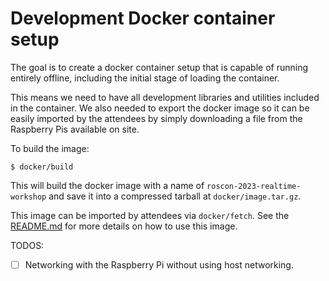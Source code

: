 Development Docker container setup
==================================

The goal is to create a docker container setup that is capable of running
entirely offline, including the initial stage of loading the container.

This means we need to have all development libraries and utilities included in
the container. We also needed to export the docker image so it can be easily
imported by the attendees by simply downloading a file from the Raspberry Pis
available on site.

To build the image:

```console
$ docker/build
```

This will build the docker image with a name of `roscon-2023-realtime-workshop`
and save it into a compressed tarball at `docker/image.tar.gz`.

This image can be imported by attendees via `docker/fetch`. See the
[README.md](../README.md) for more details on how to use this image.

TODOS:

- [ ] Networking with the Raspberry Pi without using host networking.
